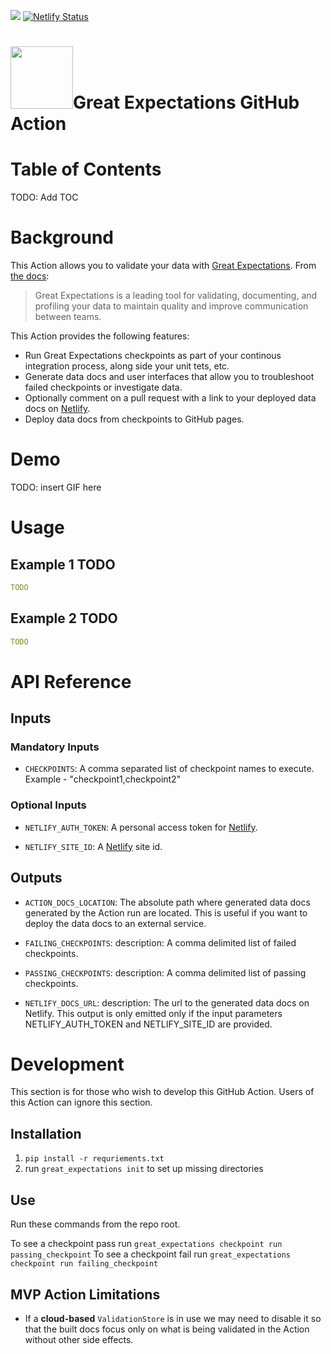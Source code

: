  ![](https://github.com/superconductive/great_expectations_action/workflows/GE-Action-Build/badge.svg) [![Netlify Status](https://api.netlify.com/api/v1/badges/658dedee-2ee7-44b2-b926-d6146a173e11/deploy-status)](https://app.netlify.com/sites/great-expectations/deploys)
 
 <h1><img src="https://github.com/superconductive/great_expectations_action/blob/master/ge-logo.png" width="100" height="100">Great Expectations GitHub Action</h1>

# Table of Contents

TODO: Add TOC

# Background

This Action allows you to validate your data with [Great Expectations](https://greatexpectations.io/).  From [the docs](https://docs.greatexpectations.io/en/latest/):

> Great Expectations is a leading tool for validating, documenting, and profiling your data to maintain quality and improve communication between teams.

This Action provides the following features:

- Run Great Expectations checkpoints as part of your continous integration process, along side your unit tets, etc.
- Generate data docs and user interfaces that allow you to troubleshoot failed checkpoints or investigate data.
- Optionally comment on a pull request with a link to your deployed data docs on [Netlify](https://www.netlify.com/).
- Deploy data docs from checkpoints to GitHub pages.

# Demo

TODO: insert GIF here

# Usage

## Example 1 TODO

```yaml
TODO
```

## Example 2 TODO

```yaml
TODO
```

# API Reference

## Inputs

### Mandatory Inputs

- `CHECKPOINTS`:
    A comma separated list of checkpoint names to execute.  Example -  "checkpoint1,checkpoint2"

### Optional Inputs

- `NETLIFY_AUTH_TOKEN`:
    A personal access token for [Netlify](https://www.netlify.com/).

- `NETLIFY_SITE_ID`:
    A [Netlify](https://www.netlify.com/) site id.

## Outputs

- `ACTION_DOCS_LOCATION`:
    The absolute path where generated data docs generated by the Action run are located.  This is useful if you want to deploy the data docs to an external service.

- `FAILING_CHECKPOINTS`:
    description: A comma delimited list of failed checkpoints.

- `PASSING_CHECKPOINTS`:
    description: A comma delimited list of passing checkpoints.

- `NETLIFY_DOCS_URL`:
    description: The url to the generated data docs on Netlify.  This output is only emitted only if the input parameters NETLIFY_AUTH_TOKEN and NETLIFY_SITE_ID are provided.


# Development

This section is for those who wish to develop this GitHub Action.  Users of this Action can ignore this section.

## Installation

1. `pip install -r requriements.txt`
2. run `great_expectations init` to set up missing directories

## Use

Run these commands from the repo root.

To see a checkpoint pass run `great_expectations checkpoint run passing_checkpoint`
To see a checkpoint fail run `great_expectations checkpoint run failing_checkpoint`

## MVP Action Limitations

- If a **cloud-based** `ValidationStore` is in use we may need to disable it so that the built docs focus only on what is being validated in the Action without other side effects.
